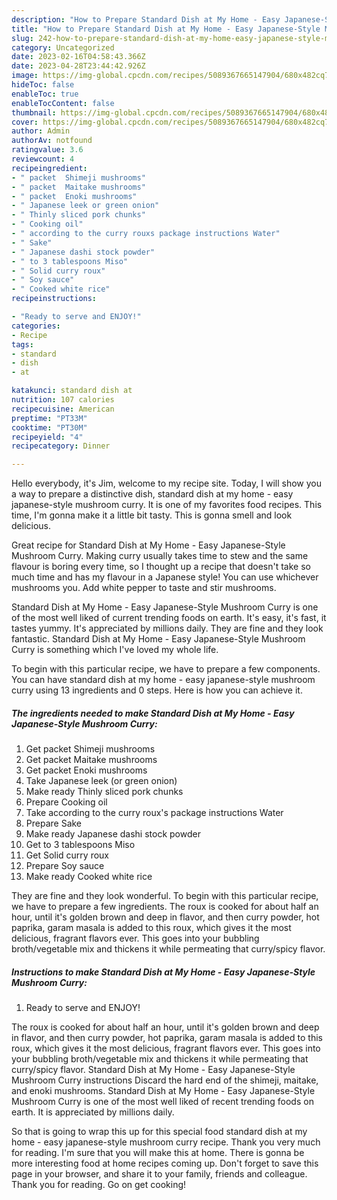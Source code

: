 ```yaml
---
description: "How to Prepare Standard Dish at My Home - Easy Japanese-Style Mushroom Curry yang Delicious}"
title: "How to Prepare Standard Dish at My Home - Easy Japanese-Style Mushroom Curry yang Delicious}"
slug: 242-how-to-prepare-standard-dish-at-my-home-easy-japanese-style-mushroom-curry-yang-delicious
category: Uncategorized
date: 2023-02-16T04:58:43.366Z
date: 2023-04-28T23:44:42.926Z
image: https://img-global.cpcdn.com/recipes/5089367665147904/680x482cq70/standard-dish-at-my-home-easy-japanese-style-mushroom-curry-recipe-main-photo.jpg
hideToc: false
enableToc: true
enableTocContent: false
thumbnail: https://img-global.cpcdn.com/recipes/5089367665147904/680x482cq70/standard-dish-at-my-home-easy-japanese-style-mushroom-curry-recipe-main-photo.jpg
cover: https://img-global.cpcdn.com/recipes/5089367665147904/680x482cq70/standard-dish-at-my-home-easy-japanese-style-mushroom-curry-recipe-main-photo.jpg
author: Admin
authorAv: notfound
ratingvalue: 3.6
reviewcount: 4
recipeingredient:
- " packet  Shimeji mushrooms"
- " packet  Maitake mushrooms"
- " packet  Enoki mushrooms"
- " Japanese leek or green onion"
- " Thinly sliced pork chunks"
- " Cooking oil"
- " according to the curry rouxs package instructions Water"
- " Sake"
- " Japanese dashi stock powder"
- " to 3 tablespoons Miso"
- " Solid curry roux"
- " Soy sauce"
- " Cooked white rice"
recipeinstructions:

- "Ready to serve and ENJOY!"
categories:
- Recipe
tags:
- standard
- dish
- at

katakunci: standard dish at 
nutrition: 107 calories
recipecuisine: American
preptime: "PT33M"
cooktime: "PT30M"
recipeyield: "4"
recipecategory: Dinner

---
```



Hello everybody, it's Jim, welcome to my recipe site. Today, I will show you a way to prepare a distinctive dish, standard dish at my home - easy japanese-style mushroom curry. It is one of my favorites food recipes. This time, I'm gonna make it a little bit tasty. This is gonna smell and look delicious.

Great recipe for Standard Dish at My Home - Easy Japanese-Style Mushroom Curry. Making curry usually takes time to stew and the same flavour is boring every time, so I thought up a recipe that doesn&#39;t take so much time and has my flavour in a Japanese style! You can use whichever mushrooms you. Add white pepper to taste and stir mushrooms.

Standard Dish at My Home - Easy Japanese-Style Mushroom Curry is one of the most well liked of current trending foods on earth. It's easy, it's fast, it tastes yummy. It's appreciated by millions daily. They are fine and they look fantastic. Standard Dish at My Home - Easy Japanese-Style Mushroom Curry is something which I've loved my whole life.


To begin with this particular recipe, we have to prepare a few components. You can have standard dish at my home - easy japanese-style mushroom curry using 13 ingredients and 0 steps. Here is how you can achieve it.

<!--inarticleads1-->

##### The ingredients needed to make Standard Dish at My Home - Easy Japanese-Style Mushroom Curry:

1. Get  packet  Shimeji mushrooms
1. Get  packet  Maitake mushrooms
1. Get  packet  Enoki mushrooms
1. Take  Japanese leek (or green onion)
1. Make ready  Thinly sliced pork chunks
1. Prepare  Cooking oil
1. Take  according to the curry roux&#39;s package instructions Water
1. Prepare  Sake
1. Make ready  Japanese dashi stock powder
1. Get  to 3 tablespoons Miso
1. Get  Solid curry roux
1. Prepare  Soy sauce
1. Make ready  Cooked white rice


They are fine and they look wonderful. To begin with this particular recipe, we have to prepare a few ingredients. The roux is cooked for about half an hour, until it&#39;s golden brown and deep in flavor, and then curry powder, hot paprika, garam masala is added to this roux, which gives it the most delicious, fragrant flavors ever. This goes into your bubbling broth/vegetable mix and thickens it while permeating that curry/spicy flavor. 

<!--inarticleads2-->

##### Instructions to make Standard Dish at My Home - Easy Japanese-Style Mushroom Curry:


1. Ready to serve and ENJOY!

The roux is cooked for about half an hour, until it&#39;s golden brown and deep in flavor, and then curry powder, hot paprika, garam masala is added to this roux, which gives it the most delicious, fragrant flavors ever. This goes into your bubbling broth/vegetable mix and thickens it while permeating that curry/spicy flavor. Standard Dish at My Home - Easy Japanese-Style Mushroom Curry instructions Discard the hard end of the shimeji, maitake, and enoki mushrooms. Standard Dish at My Home - Easy Japanese-Style Mushroom Curry is one of the most well liked of recent trending foods on earth. It is appreciated by millions daily. 

So that is going to wrap this up for this special food standard dish at my home - easy japanese-style mushroom curry recipe. Thank you very much for reading. I'm sure that you will make this at home. There is gonna be more interesting food at home recipes coming up. Don't forget to save this page in your browser, and share it to your family, friends and colleague. Thank you for reading. Go on get cooking!
